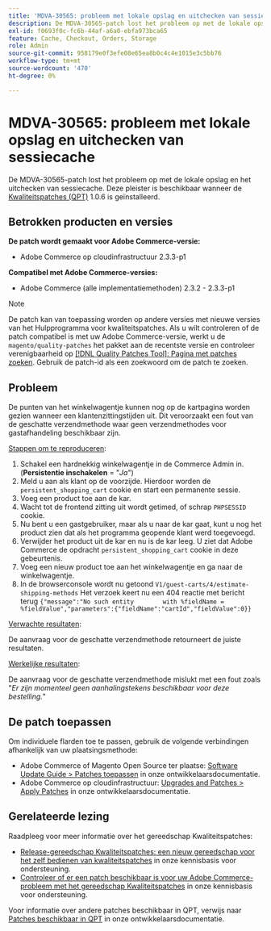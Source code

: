 ```yaml
---
title: 'MDVA-30565: probleem met lokale opslag en uitchecken van sessiecache'
description: De MDVA-30565-patch lost het probleem op met de lokale opslag en het uitchecken van sessiecache. Deze patch is beschikbaar wanneer [Quality Patches Tool (QPT)] (/help/announcements/adobe-commerce-announcements/magento-quality-patches-released-new-tool-to-self-serve-quality-patches.md) 1.0.6 is geïnstalleerd.
exl-id: f0693f0c-fc6b-44af-a6a0-ebfa973bca65
feature: Cache, Checkout, Orders, Storage
role: Admin
source-git-commit: 958179e0f3efe08e65ea8b0c4c4e1015e3c5bb76
workflow-type: tm+mt
source-wordcount: '470'
ht-degree: 0%

---
```


# MDVA-30565: probleem met lokale opslag en uitchecken van sessiecache

De MDVA-30565-patch lost het probleem op met de lokale opslag en het uitchecken van sessiecache. Deze pleister is beschikbaar wanneer de [Kwaliteitspatches (QPT)](/help/announcements/adobe-commerce-announcements/magento-quality-patches-released-new-tool-to-self-serve-quality-patches.md) 1.0.6 is geïnstalleerd.

## Betrokken producten en versies

**De patch wordt gemaakt voor Adobe Commerce-versie:**

* Adobe Commerce op cloudinfrastructuur 2.3.3-p1

**Compatibel met Adobe Commerce-versies:**

* Adobe Commerce (alle implementatiemethoden) 2.3.2 - 2.3.3-p1

>[!NOTE]
>
>De patch kan van toepassing worden op andere versies met nieuwe versies van het Hulpprogramma voor kwaliteitspatches. Als u wilt controleren of de patch compatibel is met uw Adobe Commerce-versie, werkt u de `magento/quality-patches` het pakket aan de recentste versie en controleer verenigbaarheid op [[!DNL Quality Patches Tool]: Pagina met patches zoeken](https://devdocs.magento.com/quality-patches/tool.html#patch-grid). Gebruik de patch-id als een zoekwoord om de patch te zoeken.

## Probleem

De punten van het winkelwagentje kunnen nog op de kartpagina worden gezien wanneer een klantenzittingstijden uit. Dit veroorzaakt een fout van de geschatte verzendmethode waar geen verzendmethodes voor gastafhandeling beschikbaar zijn.

<u>Stappen om te reproduceren</u>:

1. Schakel een hardnekkig winkelwagentje in de Commerce Admin in. (**Persistentie inschakelen** = &quot;*Ja*&quot;)
1. Meld u aan als klant op de voorzijde. Hierdoor worden de `persistent_shopping_cart` cookie en start een permanente sessie.
1. Voeg een product toe aan de kar.
1. Wacht tot de frontend zitting uit wordt getimed, of schrap `PHPSESSID` cookie.
1. Nu bent u een gastgebruiker, maar als u naar de kar gaat, kunt u nog het product zien dat als het programma geopende klant werd toegevoegd.
1. Verwijder het product uit de kar en nu is de kar leeg. U ziet dat Adobe Commerce de opdracht `persistent_shopping_cart` cookie in deze gebeurtenis.
1. Voeg een nieuw product toe aan het winkelwagentje en ga naar de winkelwagentje.
1. In de browserconsole wordt nu getoond `V1/guest-carts/4/estimate-shipping-methods` Het verzoek keert nu een 404 reactie met bericht terug `{"message":"No such entity        with %fieldName = %fieldValue","parameters":{"fieldName":"cartId","fieldValue":0}}`

<u>Verwachte resultaten</u>:

De aanvraag voor de geschatte verzendmethode retourneert de juiste resultaten.

<u>Werkelijke resultaten</u>:

De aanvraag voor de geschatte verzendmethode mislukt met een fout zoals &quot;*Er zijn momenteel geen aanhalingstekens beschikbaar voor deze bestelling.*&quot;

## De patch toepassen

Om individuele flarden toe te passen, gebruik de volgende verbindingen afhankelijk van uw plaatsingsmethode:

* Adobe Commerce of Magento Open Source ter plaatse: [Software Update Guide > Patches toepassen](https://devdocs.magento.com/guides/v2.4/comp-mgr/patching/mqp.html) in onze ontwikkelaarsdocumentatie.
* Adobe Commerce op cloudinfrastructuur: [Upgrades and Patches > Apply Patches](https://devdocs.magento.com/cloud/project/project-patch.html) in onze ontwikkelaarsdocumentatie.

## Gerelateerde lezing

Raadpleeg voor meer informatie over het gereedschap Kwaliteitspatches:

* [Release-gereedschap Kwaliteitspatches: een nieuw gereedschap voor het zelf bedienen van kwaliteitspatches](/help/announcements/adobe-commerce-announcements/magento-quality-patches-released-new-tool-to-self-serve-quality-patches.md) in onze kennisbasis voor ondersteuning.
* [Controleer of er een patch beschikbaar is voor uw Adobe Commerce-probleem met het gereedschap Kwaliteitspatches](/help/support-tools/patches-available-in-qpt-tool/check-patch-for-magento-issue-with-magento-quality-patches.md) in onze kennisbasis voor ondersteuning.

Voor informatie over andere patches beschikbaar in QPT, verwijs naar [Patches beschikbaar in QPT](https://devdocs.magento.com/quality-patches/tool.html#patch-grid) in onze ontwikkelaarsdocumentatie.
